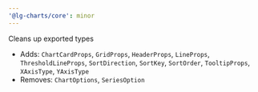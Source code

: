 ```yaml
---
'@lg-charts/core': minor
---
```


Cleans up exported types
- Adds: `ChartCardProps`, `GridProps`, `HeaderProps`, `LineProps`, `ThresholdLineProps`, `SortDirection`, `SortKey`, `SortOrder`, `TooltipProps`, `XAxisType`, `YAxisType`
- Removes: `ChartOptions`, `SeriesOption`
